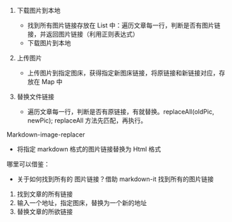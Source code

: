 1. 下载图片到本地

   -  找到所有图片链接存放在 List 中：遍历文章每一行，判断是否有图片链接，并返回图片链接（利用正则表达式）
   - 下载图片到本地
2. 上传图片

   - 上传图片到指定图床，获得指定新图床链接，将原链接和新链接对应，存放在 Map 中
3. 替换文件链接
   - 遍历文章每一行，判断是否有原链接，有就替换。replaceAll(oldPic, newPic); replaceAll 方法先匹配，再执行。



Markdown-image-replacer

- 将指定 markdown 格式的图片链接替换为 Html 格式

哪里可以借鉴：

- 关于如何找到所有的 图片链接？借助 markdown-it 找到所有的图片链接



1. 找到文章的所有链接
2. 输入一个地址，指定图床，替换为一个新的地址
3. 替换文章的所欲链接

